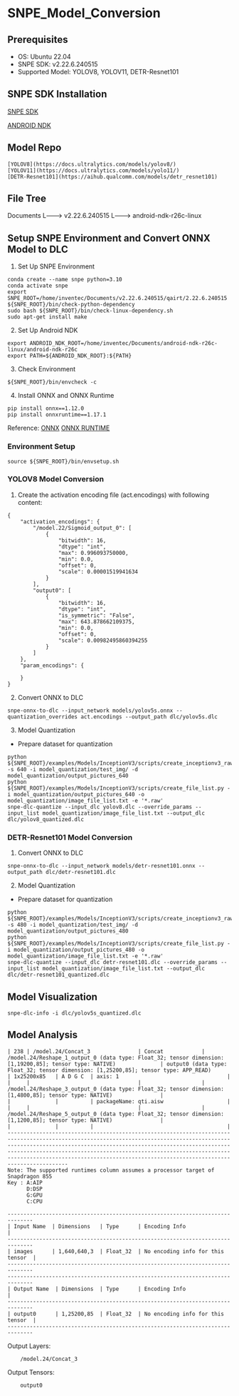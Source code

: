 # SNPE_Model_Conversion

## Prerequisites
* OS: Ubuntu 22.04
* SNPE SDK: v2.22.6.240515
* Supported Model: YOLOV8, YOLOV11, DETR-Resnet101

## SNPE SDK Installation
[SNPE SDK](https://www.qualcomm.com/developer/software/neural-processing-sdk-for-ai)

[ANDROID NDK](https://dl.google.com/android/repository/android-ndk-r26c-linux.zip)

## Model Repo
```
[YOLOV8](https://docs.ultralytics.com/models/yolov8/)
[YOLOV11](https://docs.ultralytics.com/models/yolo11/)
[DETR-Resnet101](https://aihub.qualcomm.com/models/detr_resnet101)
```

## File Tree
Documents
L---> v2.22.6.240515
L---> android-ndk-r26c-linux

## Setup SNPE Environment and Convert ONNX Model to DLC
1. Set Up SNPE Environment
```
conda create --name snpe python=3.10
conda activate snpe
export SNPE_ROOT=/home/inventec/Documents/v2.22.6.240515/qairt/2.22.6.240515
${SNPE_ROOT}/bin/check-python-dependency
sudo bash ${SNPE_ROOT}/bin/check-linux-dependency.sh
sudo apt-get install make
```
2. Set Up Android NDK
```
export ANDROID_NDK_ROOT=/home/inventec/Documents/android-ndk-r26c-linux/android-ndk-r26c
export PATH=${ANDROID_NDK_ROOT}:${PATH}
```

3. Check Environment
```
${SNPE_ROOT}/bin/envcheck -c
```

4. Install ONNX and ONNX Runtime
```
pip install onnx==1.12.0
pip install onnxruntime==1.17.1
```
Reference:
[ONNX](https://pypi.org/project/onnx/1.12.0/)
[ONNX RUNTIME](https://pypi.org/project/onnxruntime/1.17.1/)

### Environment Setup
```
source ${SNPE_ROOT}/bin/envsetup.sh
```

### YOLOV8 Model Conversion
1. Create the activation encoding file (act.encodings) with following content:
```
{
    "activation_encodings": {
        "/model.22/Sigmoid_output_0": [
            {
                "bitwidth": 16,
                "dtype": "int",
                "max": 0.996093750000,
                "min": 0.0,
                "offset": 0,
                "scale": 0.00001519941634
            }
        ],
        "output0": [
            {
                "bitwidth": 16,
                "dtype": "int",
                "is_symmetric": "False",
                "max": 643.878662109375,
                "min": 0.0,
                "offset": 0,
                "scale": 0.00982495860394255
            }
        ]
    },
    "param_encodings": {
    
    }
}
```
2. Convert ONNX to DLC
```
snpe-onnx-to-dlc --input_network models/yolov5s.onnx --quantization_overrides act.encodings --output_path dlc/yolov5s.dlc
```

3. Model Quantization
* Prepare dataset for quantization
```
python ${SNPE_ROOT}/examples/Models/InceptionV3/scripts/create_inceptionv3_raws.py -s 640 -i model_quantization/test_img/ -d model_quantization/output_pictures_640
python ${SNPE_ROOT}/examples/Models/InceptionV3/scripts/create_file_list.py -i model_quantization/output_pictures_640 -o model_quantization/image_file_list.txt -e '*.raw'
snpe-dlc-quantize --input_dlc yolov8.dlc --override_params --input_list model_quantization/image_file_list.txt --output_dlc dlc/yolov8_quantized.dlc
```

### DETR-Resnet101 Model Conversion
1. Convert ONNX to DLC
```
snpe-onnx-to-dlc --input_network models/detr-resnet101.onnx --output_path dlc/detr-resnet101.dlc
```
2. Model Quantization
* Prepare dataset for quantization
```
python ${SNPE_ROOT}/examples/Models/InceptionV3/scripts/create_inceptionv3_raws.py -s 480 -i model_quantization/test_img/ -d model_quantization/output_pictures_480
python ${SNPE_ROOT}/examples/Models/InceptionV3/scripts/create_file_list.py -i model_quantization/output_pictures_480 -o model_quantization/image_file_list.txt -e '*.raw'
snpe-dlc-quantize --input_dlc detr-resnet101.dlc --override_params --input_list model_quantization/image_file_list.txt --output_dlc dlc/detr-resnet101_quantized.dlc
```

## Model Visualization
```
snpe-dlc-info -i dlc/yolov5s_quantized.dlc
```

## Model Analysis
```
| 238 | /model.24/Concat_3               | Concat            | /model.24/Reshape_1_output_0 (data type: Float_32; tensor dimension: [1,19200,85]; tensor type: NATIVE)              | output0 (data type: Float_32; tensor dimension: [1,25200,85]; tensor type: APP_READ)                                 | 1x25200x85   | A D G C  | axis: 1                                  |
|     |                                  |                   | /model.24/Reshape_3_output_0 (data type: Float_32; tensor dimension: [1,4800,85]; tensor type: NATIVE)               |                                                                                                                      |              |          | packageName: qti.aisw                    |
|     |                                  |                   | /model.24/Reshape_5_output_0 (data type: Float_32; tensor dimension: [1,1200,85]; tensor type: NATIVE)               |                                                                                                                      |              |          |                                          |
---------------------------------------------------------------------------------------------------------------------------------------------------------------------------------------------------------------------------------------------------------------------------------------------------------------------------------------------------------------------------------
Note: The supported runtimes column assumes a processor target of Snapdragon 855
Key : A:AIP
      D:DSP
      G:GPU
      C:CPU

------------------------------------------------------------------------------
| Input Name  | Dimensions   | Type      | Encoding Info                     |
------------------------------------------------------------------------------
| images      | 1,640,640,3  | Float_32  | No encoding info for this tensor  |
------------------------------------------------------------------------------
------------------------------------------------------------------------------
| Output Name  | Dimensions  | Type      | Encoding Info                     |
------------------------------------------------------------------------------
| output0      | 1,25200,85  | Float_32  | No encoding info for this tensor  |
------------------------------------------------------------------------------
```
Output Layers:
```
    /model.24/Concat_3
``` 
Output Tensors:
```
    output0
```
